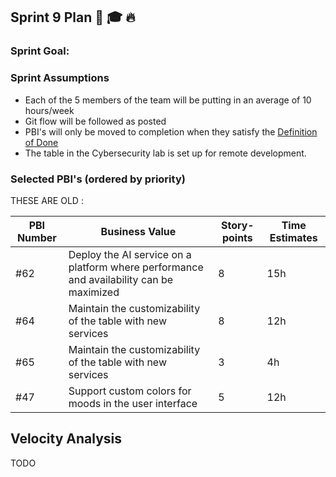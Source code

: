 ## Sprint 9 Plan :tada: :mortar_board: :fire: 

### Sprint Goal:



### Sprint Assumptions

* Each of the 5 members of the team will be putting in an average of 10 hours/week
* Git flow will be followed as posted
* PBI's will only be moved to completion when they satisfy the [Definition of Done](/msoe.edu/sdl/sd21/sisyphus/msoe-sisbot/-/wikis/Process/Definition%20of%20Done)
* The table in the Cybersecurity lab is set up for remote development.

### Selected PBI's (ordered by priority)

THESE ARE OLD : 


| PBI Number | Business Value | Story-points | Time Estimates | 
| ---------- | -------------- | ------------ | -------------- |
| #62 | Deploy the AI service on a platform where performance and availability can be maximized | 8 | 15h |
| #64 | Maintain the customizability of the table with new services | 8 | 12h |
| #65 | Maintain the customizability of the table with new services | 3 | 4h |
| #47 | Support custom colors for moods in the user interface | 5 | 12h |

## Velocity Analysis
 TODO